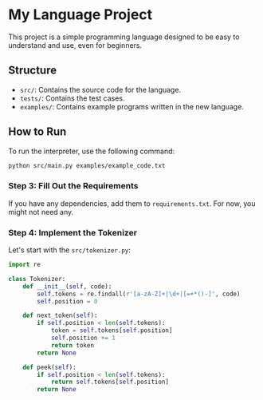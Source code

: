 # My Language Project

This project is a simple programming language designed to be easy to understand and use, even for beginners.

## Structure

- `src/`: Contains the source code for the language.
- `tests/`: Contains the test cases.
- `examples/`: Contains example programs written in the new language.

## How to Run

To run the interpreter, use the following command:

```sh
python src/main.py examples/example_code.txt
```

### Step 3: Fill Out the Requirements

If you have any dependencies, add them to `requirements.txt`. For now, you might not need any.

### Step 4: Implement the Tokenizer

Let's start with the `src/tokenizer.py`:

```python
import re

class Tokenizer:
    def __init__(self, code):
        self.tokens = re.findall(r'[a-zA-Z]+|\d+|[=+*()-]', code)
        self.position = 0

    def next_token(self):
        if self.position < len(self.tokens):
            token = self.tokens[self.position]
            self.position += 1
            return token
        return None

    def peek(self):
        if self.position < len(self.tokens):
            return self.tokens[self.position]
        return None
```
